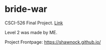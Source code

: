 # bride-war

CSCI-526 Final Project. [Link](http://mikezyda.com/CoursesBlog/files/5b3c1494aa69895a6f3e8853b733aaca-2.html)

Level 2 was made by ME.

Project Frontpage: https://shawnock.github.io/
